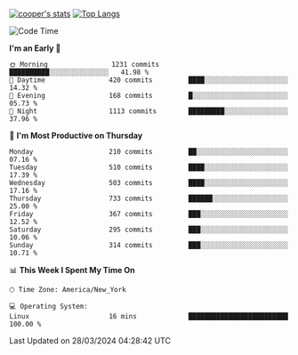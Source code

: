 [![cooper's stats](https://github-readme-stats-dwoluvhms-coopjz.vercel.app/api?username=coopjz&count_private=true)](https://github.com/coopjz/github-readme-stats)
[![Top Langs](https://github-readme-stats-dwoluvhms-coopjz.vercel.app/api/top-langs/?username=coopjz&count_private=true&langs_count=8&layout=compact)](https://github.com/coopjz/github-readme-stats)
<!--START_SECTION:waka-->
![Code Time](http://img.shields.io/badge/Code%20Time-44%20mins-blue)

**I'm an Early 🐤** 

```text
🌞 Morning                1231 commits        ██████████░░░░░░░░░░░░░░░   41.98 % 
🌆 Daytime                420 commits         ████░░░░░░░░░░░░░░░░░░░░░   14.32 % 
🌃 Evening                168 commits         █░░░░░░░░░░░░░░░░░░░░░░░░   05.73 % 
🌙 Night                  1113 commits        █████████░░░░░░░░░░░░░░░░   37.96 % 
```
📅 **I'm Most Productive on Thursday** 

```text
Monday                   210 commits         ██░░░░░░░░░░░░░░░░░░░░░░░   07.16 % 
Tuesday                  510 commits         ████░░░░░░░░░░░░░░░░░░░░░   17.39 % 
Wednesday                503 commits         ████░░░░░░░░░░░░░░░░░░░░░   17.16 % 
Thursday                 733 commits         ██████░░░░░░░░░░░░░░░░░░░   25.00 % 
Friday                   367 commits         ███░░░░░░░░░░░░░░░░░░░░░░   12.52 % 
Saturday                 295 commits         ███░░░░░░░░░░░░░░░░░░░░░░   10.06 % 
Sunday                   314 commits         ███░░░░░░░░░░░░░░░░░░░░░░   10.71 % 
```


📊 **This Week I Spent My Time On** 

```text
🕑︎ Time Zone: America/New_York

💻 Operating System: 
Linux                    16 mins             █████████████████████████   100.00 % 
```


 Last Updated on 28/03/2024 04:28:42 UTC
<!--END_SECTION:waka-->
